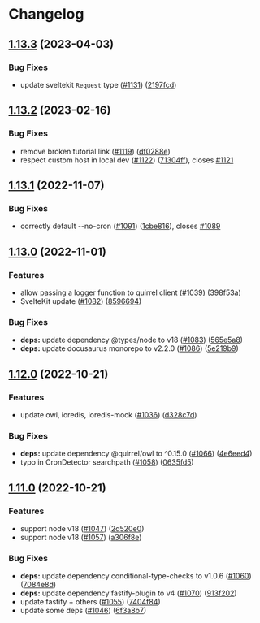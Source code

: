 # Changelog

## [1.13.3](https://github.com/quirrel-dev/quirrel/compare/v1.13.2...v1.13.3) (2023-04-03)


### Bug Fixes

* update sveltekit `Request` type ([#1131](https://github.com/quirrel-dev/quirrel/issues/1131)) ([2197fcd](https://github.com/quirrel-dev/quirrel/commit/2197fcd914c07cd11d113383cbf3bba500db51b2))

## [1.13.2](https://github.com/quirrel-dev/quirrel/compare/v1.13.1...v1.13.2) (2023-02-16)


### Bug Fixes

* remove broken tutorial link ([#1119](https://github.com/quirrel-dev/quirrel/issues/1119)) ([df0288e](https://github.com/quirrel-dev/quirrel/commit/df0288e1ed3362bcc8cfb79e3b4b065c735badbc))
* respect custom host in local dev ([#1122](https://github.com/quirrel-dev/quirrel/issues/1122)) ([71304ff](https://github.com/quirrel-dev/quirrel/commit/71304ff68faa09fe525db6df155779caf9ee98ba)), closes [#1121](https://github.com/quirrel-dev/quirrel/issues/1121)

## [1.13.1](https://github.com/quirrel-dev/quirrel/compare/v1.13.0...v1.13.1) (2022-11-07)


### Bug Fixes

* correctly default --no-cron ([#1091](https://github.com/quirrel-dev/quirrel/issues/1091)) ([1cbe816](https://github.com/quirrel-dev/quirrel/commit/1cbe81644e5ffb6f188e08dff1383454f1e59d0b)), closes [#1089](https://github.com/quirrel-dev/quirrel/issues/1089)

## [1.13.0](https://github.com/quirrel-dev/quirrel/compare/v1.12.0...v1.13.0) (2022-11-01)


### Features

* allow passing a logger function to quirrel client ([#1039](https://github.com/quirrel-dev/quirrel/issues/1039)) ([398f53a](https://github.com/quirrel-dev/quirrel/commit/398f53a053d18f56ed1a99ec67066003f413c6c4))
* SvelteKit update ([#1082](https://github.com/quirrel-dev/quirrel/issues/1082)) ([8596694](https://github.com/quirrel-dev/quirrel/commit/8596694038b76154b030868698f2ba75548309aa))


### Bug Fixes

* **deps:** update dependency @types/node to v18 ([#1083](https://github.com/quirrel-dev/quirrel/issues/1083)) ([565e5a8](https://github.com/quirrel-dev/quirrel/commit/565e5a8604cb326ee422784de75af0578e443dc2))
* **deps:** update docusaurus monorepo to v2.2.0 ([#1086](https://github.com/quirrel-dev/quirrel/issues/1086)) ([5e219b9](https://github.com/quirrel-dev/quirrel/commit/5e219b986cdfe5ba5ed383e616530533126ac438))

## [1.12.0](https://github.com/quirrel-dev/quirrel/compare/v1.11.0...v1.12.0) (2022-10-21)


### Features

* update owl, ioredis, ioredis-mock ([#1036](https://github.com/quirrel-dev/quirrel/issues/1036)) ([d328c7d](https://github.com/quirrel-dev/quirrel/commit/d328c7d8aaeb57b70ef6ca3b85d55aa902fb102c))


### Bug Fixes

* **deps:** update dependency @quirrel/owl to ^0.15.0 ([#1066](https://github.com/quirrel-dev/quirrel/issues/1066)) ([4e6eed4](https://github.com/quirrel-dev/quirrel/commit/4e6eed4401a93f820fec0667bfa31879bbc2e19a))
* typo in CronDetector searchpath ([#1058](https://github.com/quirrel-dev/quirrel/issues/1058)) ([0635fd5](https://github.com/quirrel-dev/quirrel/commit/0635fd5e1fe7fe3e27b3cee7fd56a68347c22423))

## [1.11.0](https://github.com/quirrel-dev/quirrel/compare/v1.10.0...v1.11.0) (2022-10-21)


### Features

* support node v18 ([#1047](https://github.com/quirrel-dev/quirrel/issues/1047)) ([2d520e0](https://github.com/quirrel-dev/quirrel/commit/2d520e0f6f736f049c3eb016c300fb907a2bd8a5))
* support node v18 ([#1057](https://github.com/quirrel-dev/quirrel/issues/1057)) ([a306f8e](https://github.com/quirrel-dev/quirrel/commit/a306f8e66d9f04f053dbc2b3d5b0d5e018de2245))


### Bug Fixes

* **deps:** update dependency conditional-type-checks to v1.0.6 ([#1060](https://github.com/quirrel-dev/quirrel/issues/1060)) ([7084e8d](https://github.com/quirrel-dev/quirrel/commit/7084e8d91dae50299e8a236f847986c19e77a84e))
* **deps:** update dependency fastify-plugin to v4 ([#1070](https://github.com/quirrel-dev/quirrel/issues/1070)) ([913f202](https://github.com/quirrel-dev/quirrel/commit/913f202b4a0d525f7bdd033b971545fc329e9466))
* update fastify + others ([#1055](https://github.com/quirrel-dev/quirrel/issues/1055)) ([7404f84](https://github.com/quirrel-dev/quirrel/commit/7404f849ef4df6672896759d4abcb66761a35da0))
* update some deps ([#1046](https://github.com/quirrel-dev/quirrel/issues/1046)) ([6f3a8b7](https://github.com/quirrel-dev/quirrel/commit/6f3a8b7aee7d8578c784c583ae014af09ed69fb1))
